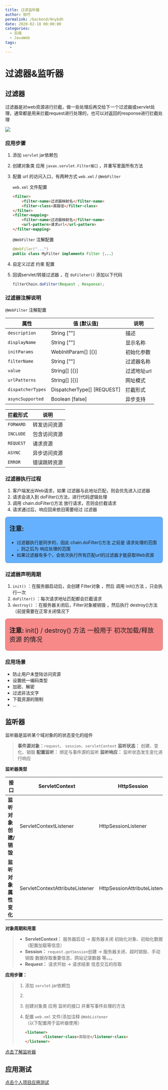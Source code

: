 ```yaml
---
title: 过滤监听器
author: 柏竹
permalink: /backend/0nybdh
date: 2020-02-18 00:00:00
categories: 
  - 后端
  - JavaWeb
tags: 
  - 
---
```

# 过滤器&监听器

## 过滤器

过滤器是对web资源进行拦截，做⼀些处理后再交给下⼀个过滤器或servlet处理，通常都是用来拦截request进行处理的，也可以对返回的response进行拦截处理

![](http://sanscan12.gitee.io/blogimg/Content/JavaWeb/18.png)

### 应用步骤

 1. 添加 `servlet` jar依赖包

 2. 创建对象类 应用 `javax.servlet.Filter接口` ，并重写里面所有方法

 3. 配置 url 的访问入口，有两种方式 `web.xml` / `@WebFilter` 

    `web.xml` 文件配置

    ```html
    <filter>
        <filter-name>过滤器映射名</filter-name>
        <filter-class>类路径</filter-class>
    </filter>
    <filter-mapping>
        <filter-name>过滤器映射名</filter-name>
        <url-pattern>请求url</url-pattern>
    </filter-mapping>
    ```

    `@WebFilter` 注解配置

    ```java
    @WebFiler("...")
    public class MyFilter implements Filter {...}
    ```

 5. 自定义过滤 约束 配置

 5. 回调servlet/转接过滤器 ，在 `doFileter()` 添加以下代码

     ```java
    filterChain.doFilter(Request , Response);
    ```

### 过滤器注解说明

`@WebFilter` 注解配置

| 属性              | 值 [默认值]                | 说明        |
| ----------------- | -------------------------- | ----------- |
| `description`     | String [""]                | 描述        |
| `displayName `    | String [""]                | 显示名称    |
| `initParams`      | WebInitParam[] [{}]        | 初始化参数  |
| `filterName`      | String [""]                | 过滤器名称  |
| `value`           | String[] [{}]              | 过滤地址url |
| `urlPatterns `    | String[] [{}]              | 网址模式    |
| `dispatcherTypes` | DispatcherType[] [REQUEST] | 拦截形式    |
| `asyncSupported`  | Boolean [false]            | 异步支持    |

| 拦截形式  | 说明         |
| --------- | ------------ |
| `FORWARD` | 转发访问资源 |
| `INCLUDE` | 包含访问资源 |
| `REQUEST` | 请求资源     |
| `ASYNC`   | 异步访问资源 |
| `ERROR`   | 错误跳转资源 |

### 过滤器执行过程

1. 客户端发出Web请求，如果 过滤器与此地址匹配，则会优先进入过滤器
2. 请求会进入到 doFilter()方法，进行代码逻辑处理
3. 调用 chain.doFilter()方法 放行请求，否则会拦截请求
4. 请求通过后，响应回来依旧需要经过 过滤器

<div style="background:rgba(64, 158, 255,0.8);border:1px solid rgba(1, 1, 1,0.2);border-radius:8px;padding:1px 12px;"><p style="font-size:20px">
    <p style="font-size:20px">
    <b>注意: </b> 
   	 	<ul>
<li>过滤器执行是同步的，因此 chain.doFilter()方法 之前是 请求处理的范围 ，则之后为 响应处理的范围</li>
<li>如果过滤器有多个，会依次执行所有匹配url的过滤器才能获取Web资源</li>
    	</ul>
    </p> 
</div>

### 过滤器声明周期

1. `init()` ：在服务器启动后，会创建 Filter对象 ，然后 调用 init()方法 ，只会执行一次
2. `doFilter()` ：每次请求地址匹配都会拦截请求
3. `destroy()` ：在服务器关闭后，Filter对象被销毁 ，然后执行 destroy()方法 （前提需要在正常关闭情况下

<div style="background:rgba(245, 108, 108,0.8);border:1px solid rgba(1, 1, 1,0.2);border-radius:8px;padding:1px 12px;"><p style="font-size:20px">
    <p style="font-size:20px">
    <b>注意: </b> 
        init() / destroy() 方法 一般用于 初次加载/释放资源 的情况
    </p> 
</div>

### 应用场景

- 防止用户未登陆访问资源
- 设置统一编码类型
- 加密、解密
- 过滤非法文字
- 下载资源的限制
- ...

## 监听器

监听器是监听某个域对象的的状态变化的组件

> **事件源对象：**`request`、 `session`、`servletContext` 
> **监听状态：** 创建、变化、销毁
> **配置监听：** 绑定与事件源的监听
> **监听响应：** 监听状态发生变化进行响应

**监听器类型**

| 接口                   | ServletContext                  | HttpSession                  | ServletRequest                  |
| ---------------------- | ------------------------------- | ---------------------------- | :------------------------------ |
| **监听对象 创建/销毁** | ServletContextListener          | HttpSessionListener          | ServlerRequestListener          |
| **监听对象属性变化**   | ServletContextAttributeListener | HttpSessionAttributeListener | ServletRequestAttributeListener |

**对象周期和用意**  

> - **ServletContext：** 服务器启动  ->  服务器关闭 
>   初始化对象、初始化数据（配置加载等信息）
> - **Session：** `request.getSession`创建  ->  服务器关闭、超时销毁、手动销毁
>   数据存取重要信息、网站记录数器 等。。。
> - **Request：** 请求开始  ->  请求结束
>   信息交互的存取

**应用步骤：**

> 1. 添加 `servlet` jar依赖包
>
> 2. 
>
> 3. 创建对象类 应用 监听的接口 并重写事件处理的方法
>
> 3. 配置 `web.xml` 文件/添加注释 `@WebListener`（以下配置用于监听器使用）
>
>    ```html
>    <listener>
>            <listener-class>类路径</listener-class>
>    </listener>
>    ```

[点击了解监听器](http://tomcat.apache.org/tomcat-5.5-doc/servletapi/javax/servlet/http/package-summary.html) 

## 应用测试

[点击个人项目应用测试](https://download.csdn.net/download/weixin_45963193/16766966) 
